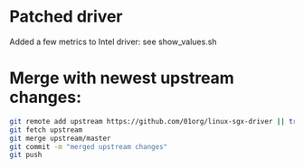 # Patched driver

Added a few metrics to Intel driver: see show_values.sh 

# Merge with newest upstream changes:

```bash
git remote add upstream https://github.com/01org/linux-sgx-driver || true
git fetch upstream
git merge upstream/master
git commit -m "merged upstream changes"
git push
```
